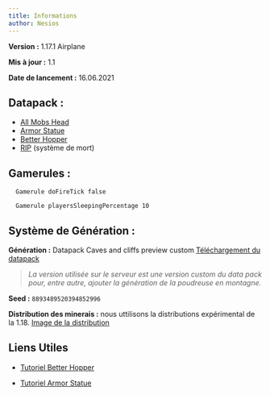 ```yaml
---
title: Informations
author: Nesios
---
```


**Version :** 1.17.1 Airplane

**Mis à jour :** 1.1

**Date de lancement :** 16.06.2021

## **Datapack :**

- [All Mobs Head](https://www.curseforge.com/minecraft/customization/all-mob-heads)
- [Armor Statue](https://vanillatweaks.net/picker/datapacks/)
- [Better Hopper](https://www.youtube.com/watch?v=3iWKsGFkLWA)
- [RIP](https://www.planetminecraft.com/data-pack/last-death-position-soul-edition/) (système de mort)

## **Gamerules :**

      Gamerule doFireTick false

      Gamerule playersSleepingPercentage 10

## **Système de Génération :**

**Génération :** Datapack Caves and cliffs preview custom [Téléchargement du datapack](https://www.youtube.com/redirect?event=video_description&redir_token=QUFFLUhqbDQ3VVNvZGxkallfVUZPTlpjTzhESG1hUVRxd3xBQ3Jtc0trNk1tbVdZY0hiNTg4dG8zNmVZeFZkT0lsRmtvSU9uXzVaZ2MwbEtqRlp0aVpsNkNzenFQYTFaNE9uUmxxNzlUUUhSNllGcENoelNkOW8yODQyY3ZUNjMwN3ZQdGtyekhzLTh0VTFoaU1qT3BDMktqSQ&q=https%3A%2F%2Fwww.planetminecraft.com%2Fdata-pack%2Fcaves-amp-cliffs-expansion-pack-20w20a-compatible%2F)

>_La version utilisée sur le serveur est une version custom du data pack pour, entre autre, ajouter la génération de la poudreuse en montagne._

**Seed :**  `8893489520394852996`

**Distribution des minerais :** nous uttilisons la distributions expérimental de la 1.18.
[Image de la distribution](/distrib.md)

## Liens Utiles

- [Tutoriel Better Hopper](https://www.youtube.com/watch?v=3iWKsGFkLWA)

- [Tutoriel Armor Statue](https://www.youtube.com/watch?v=nV9-_RacnoI)

